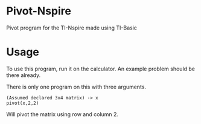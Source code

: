 # Pivot-Nspire
Pivot program for the TI-Nspire made using TI-Basic

# Usage
To use this program, run it on the calculator.  An example problem should be there already.

There is only one program on this with three arguments.

```TI-Basic
(Assumed declared 3x4 matrix) -> x
pivot(x,2,2)
```
Will pivot the matrix using row and column 2.
